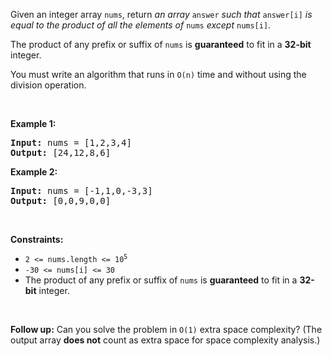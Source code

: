 <p>Given an integer array <code>nums</code>, return <em>an array</em> <code>answer</code> <em>such that</em> <code>answer[i]</code> <em>is equal to the product of all the elements of</em> <code>nums</code> <em>except</em> <code>nums[i]</code>.</p>

<p>The product of any prefix or suffix of <code>nums</code> is <strong>guaranteed</strong> to fit in a <strong>32-bit</strong> integer.</p>

<p>You must write an algorithm that runs in&nbsp;<code>O(n)</code>&nbsp;time and without using the division operation.</p>

<p>&nbsp;</p> 
<p><strong class="example">Example 1:</strong></p> 
<pre><strong>Input:</strong> nums = [1,2,3,4]
<strong>Output:</strong> [24,12,8,6]
</pre>
<p><strong class="example">Example 2:</strong></p> 
<pre><strong>Input:</strong> nums = [-1,1,0,-3,3]
<strong>Output:</strong> [0,0,9,0,0]
</pre> 
<p>&nbsp;</p> 
<p><strong>Constraints:</strong></p>

<ul> 
 <li><code>2 &lt;= nums.length &lt;= 10<sup>5</sup></code></li> 
 <li><code>-30 &lt;= nums[i] &lt;= 30</code></li> 
 <li>The product of any prefix or suffix of <code>nums</code> is <strong>guaranteed</strong> to fit in a <strong>32-bit</strong> integer.</li> 
</ul>

<p>&nbsp;</p> 
<p><strong>Follow up:</strong>&nbsp;Can you solve the problem in <code>O(1)</code>&nbsp;extra&nbsp;space complexity? (The output array <strong>does not</strong> count as extra space for space complexity analysis.)</p>